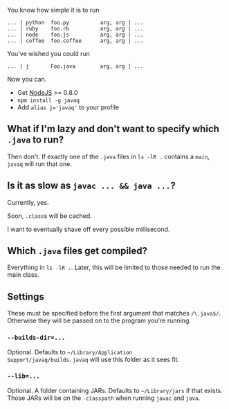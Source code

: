 
You know how simple it is to run

    ... | python  foo.py          arg, arg | ...
    ... | ruby    foo.rb          arg, arg | ...
    ... | node    foo.js          arg, arg | ...
    ... | coffee  foo.coffee      arg, arg | ...

You've wished you could run

    ... | j       Foo.java        arg, arg | ...

Now you can.

- Get [NodeJS](http://nodejs.org) >= 0.8.0
- `npm install -g javaq`
- Add `alias j='javaq'` to your profile


## What if I'm lazy and don't want to specify which `.java` to run?

Then don't. If exactly one of the `.java` files in `ls -lR .` contains a `main`, `javaq` will run that one.


## Is it as slow as `javac ... && java ...`?

Currently, yes.

Soon, `.class`s will be cached.

I want to eventually shave off every possible millisecond.


## Which `.java` files get compiled?

Everything in `ls -lR .`. Later, this will be limited to those needed to run the main class.


## Settings

These must be specified before the first argument that matches `/\.java$/`. Otherwise they will be passed on to the program you're running.

### `--builds-dir=...`

Optional. Defaults to <code>~/Library/Application Support/javaq/builds</code>. <code>javaq</code> will use this folder as it sees fit.

### `--lib=...`

Optional. A folder containing JARs. Defaults to <code>~/Library/jars</code> if that exists. Those JARs will be on the <code>-classpath</code> when running `javac` and `java`.
